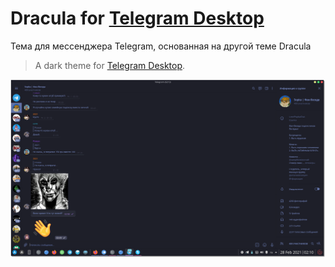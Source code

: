 # Dracula for [Telegram Desktop](https://desktop.telegram.org/)
Тема для мессенджера Telegram, основанная на другой теме Dracula 
> A dark theme for [Telegram Desktop](https://desktop.telegram.org/).

![Screenshot](./screenshot.png)

